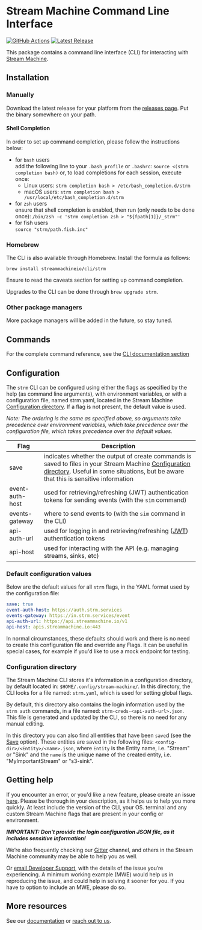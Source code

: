 # Stream Machine Command Line Interface
[![GitHub Actions](https://github.com/streammachineio/cli/workflows/Build/badge.svg)](https://github.com/streammachineio/cli/actions)
[![Latest Release](https://img.shields.io/github/v/release/streammachineio/cli)](https://github.com/streammachineio/cli/releases/latest)

This package contains a command line interface (CLI) for interacting with [Stream Machine](https://www.streammachine.io).

## Installation

### Manually
Download the latest release for your platform from the [releases page](https://github.com/streammachineio/cli/releases/latest).
Put the binary somewhere on your path.

#### Shell Completion

In order to set up command completion, please follow the instructions below:
- for `bash` users \
  add the following line to your `.bash_profile` or `.bashrc`:
  `source <(strm completion bash)`
  or, to load completions for each session, execute once:
  - Linux users: `strm completion bash > /etc/bash_completion.d/strm`
  - macOS users: `strm completion bash > /usr/local/etc/bash_completion.d/strm`
- for `zsh` users \
  ensure that shell completion is enabled, then run (only needs to be done once):
  `/bin/zsh -c 'strm completion zsh > "${fpath[1]}/_strm"'`
- for fish users \
  `source "strm/path.fish.inc"`

### Homebrew

The CLI is also available through Homebrew. Install the formula as follows:
```
brew install streammachineio/cli/strm
```

Ensure to read the caveats section for setting up command completion.

Upgrades to the CLI can be done through `brew upgrade strm`.

### Other package managers

More package managers will be added in the future, so stay tuned.

## Commands
For the complete command reference, see the [CLI documentation section](https://docs.streammachine.io/docs/cli-commands.html)

## Configuration

The `strm` CLI can be configured using either the flags as specified by the help (as command line arguments), with environment variables, or with a configuration file, named strm.yaml, located in the Stream Machine [Configuration directory](#configuration-directory). If a flag is not present, the default value is used.

*Note: The ordering is the same as specified above, so arguments take precedence over environment variables, which take precedence over the configuration file, which takes precedence over the default values.*

| Flag  | Description |
| ------------- | ------------- |
| save  | indicates whether the output of create commands is saved to files in your Stream Machine [Configuration directory](#configuration-directory). Useful in some situations, but be aware that this is sensitive information  |
| event-auth-host  | used for retrieving/refreshing (JWT) authentication tokens for sending events (with the `sim` command) |
| events-gateway | where to send events to (with the `sim` command in the CLI) |
| api-auth-url  | used for logging in and retrieving/refreshing ([JWT](https://jwt.io/)) authentication tokens  |
| api-host | used for interacting with the API (e.g. managing streams, sinks, etc) |

### Default configuration values

Below are the default values for all `strm` flags, in the YAML format used by the configuration file:

```yaml
save: true
event-auth-host: https://auth.strm.services
events-gateway: https://in.strm.services/event
api-auth-url: https://api.streammachine.io/v1
api-host: apis.streammachine.io:443
```

In normal circumstances, these defaults should work and there is no need to create this configuration file and override any Flags. It can be useful in special cases, for example if you'd like to use a mock endpoint for testing.

### Configuration directory
The Stream Machine CLI stores it's information in a configuration directory, by default located in:
`$HOME/.config/stream-machine/`. In this directory, the CLI looks for a file named: `strm.yaml`, which is used for setting global flags.

By default, this directory also contains the login information used by the `strm auth` commands, in a file named: `strm-creds-<api-auth-url>.json`. This file is generated and updated by the CLI, so there is no need for any manual editing.

In this directory you can also find all entities that have been `save`d (see the [Save](#configuration) option).
These entities are saved in the following files: `<config-dir>/<Entity>/<name>.json`, where `Entity` is the Entity name, i.e. "Stream" or "Sink" and the `name` is the unique name of the created entity, i.e. "MyImportantStream" or "s3-sink".

## Getting help
If you encounter an error, or you'd like a new feature, please create an issue [here](https://github.com/streammachineio/cli-wip/issues/new). Please be thorough in your description, as it helps us to help you more quickly. At least include the version of the CLI, your OS. terminal and any custom Stream Machine flags that are present in your config or environment.

***IMPORTANT: Don't provide the login configuration JSON file, as it includes sensitive information!***

We’re also frequently checking our [Gitter](https://gitter.im/stream-machine/community) channel, and others in the Stream Machine community may be able to help you as well.

Or [email Developer Support](mailto:developer-support@streammachine.io), with the details of the issue you’re experiencing. A minimum working example (MWE) would help us in reproducing the issue, and could help in solving it sooner for you. If you have to option to include an MWE, please do so.

## More resources

See our [documentation](https://docs.streammachine.io) or [reach out to us](https://docs.streammachine.io/docs/0.3.4/contact/index.html).
